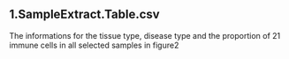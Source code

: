 1.SampleExtract.Table.csv
------------------------------------------------------------------------------------------------------
The informations for the tissue type, disease type and the proportion of 21 immune cells in all selected samples in figure2


